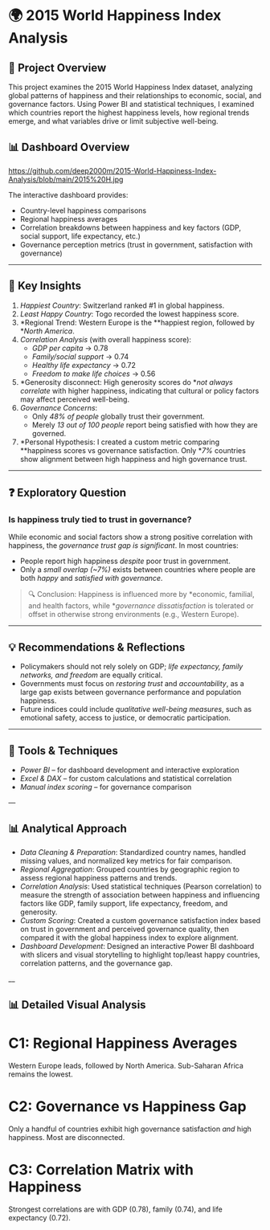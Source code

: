 # 🌍 2015 World Happiness Index Analysis

## 📘 Project Overview

This project examines the 2015 World Happiness Index dataset, analyzing global patterns of happiness and their relationships to economic, social, and governance factors. Using Power BI and statistical techniques, I examined which countries report the highest happiness levels, how regional trends emerge, and what variables drive or limit subjective well-being.

## 📊 Dashboard Overview

https://github.com/deep2000m/2015-World-Happiness-Index-Analysis/blob/main/2015%20H.jpg

The interactive dashboard provides:
- Country-level happiness comparisons
- Regional happiness averages
- Correlation breakdowns between happiness and key factors (GDP, social support, life expectancy, etc.)
- Governance perception metrics (trust in government, satisfaction with governance)

---

## 🔎 Key Insights

1. *Happiest Country*: Switzerland ranked #1 in global happiness.
2. *Least Happy Country*: Togo recorded the lowest happiness score.
3. *Regional Trend: Western Europe is the **happiest region, followed by **North America*.
4. *Correlation Analysis* (with overall happiness score):
   - *GDP per capita* → 0.78
   - *Family/social support* → 0.74
   - *Healthy life expectancy* → 0.72
   - *Freedom to make life choices* → 0.56
5. *Generosity disconnect: High generosity scores do **not always correlate* with higher happiness, indicating that cultural or policy factors may affect perceived well-being.
6. *Governance Concerns*:
   - Only *48% of people* globally trust their government.
   - Merely *13 out of 100 people* report being satisfied with how they are governed.
7. *Personal Hypothesis: I created a custom metric comparing **happiness scores vs governance satisfaction. Only **7%* countries show alignment between high happiness and high governance trust.

---

## ❓ Exploratory Question

### Is happiness truly tied to trust in governance?

While economic and social factors show a strong positive correlation with happiness, the *governance trust gap is significant*. In most countries:
- People report high happiness *despite* poor trust in government.
- Only a *small overlap (~7%)* exists between countries where people are both *happy* and *satisfied with governance*.

> 🔍 Conclusion: Happiness is influenced more by *economic, familial, and health factors, while **governance dissatisfaction* is tolerated or offset in otherwise strong environments (e.g., Western Europe).

---

## 💡 Recommendations & Reflections

- Policymakers should not rely solely on GDP; *life expectancy, family networks, and freedom* are equally critical.
- Governments must focus on *restoring trust* and *accountability*, as a large gap exists between governance performance and population happiness.
- Future indices could include *qualitative well-being measures*, such as emotional safety, access to justice, or democratic participation.

---

## 💼 Tools & Techniques

- *Power BI* – for dashboard development and interactive exploration
- *Excel & DAX* – for custom calculations and statistical correlation
- *Manual index scoring* – for governance comparison

—
## 📊 Analytical Approach

- *Data Cleaning & Preparation*: Standardized country names, handled missing values, and normalized key metrics for fair comparison.
- *Regional Aggregation*: Grouped countries by geographic region to assess regional happiness patterns and trends.
- *Correlation Analysis*: Used statistical techniques (Pearson correlation) to measure the strength of association between happiness and influencing factors like GDP, family support, life expectancy, freedom, and generosity.
- *Custom Scoring*: Created a custom governance satisfaction index based on trust in government and perceived governance quality, then compared it with the global happiness index to explore alignment.
- *Dashboard Development*: Designed an interactive Power BI dashboard with slicers and visual storytelling to highlight top/least happy countries, correlation patterns, and the governance gap.


__

## 📊 Detailed Visual Analysis

# C1: Regional Happiness Averages
Western Europe leads, followed by North America. Sub-Saharan Africa remains the lowest.




# C2: Governance vs Happiness Gap
Only a handful of countries exhibit high governance satisfaction *and* high happiness. Most are disconnected.




# C3: Correlation Matrix with Happiness
Strongest correlations are with GDP (0.78), family (0.74), and life expectancy (0.72).
